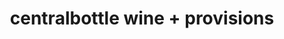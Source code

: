 ---
title: "centralbottle wine + provisions"
url: /cambridge/centralbottle-wine-provisions/
shop: wine
---